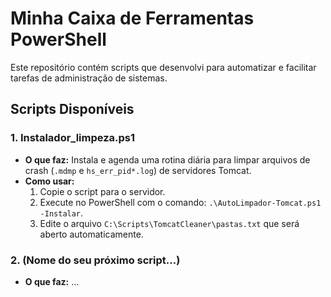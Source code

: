 # Minha Caixa de Ferramentas PowerShell

Este repositório contém scripts que desenvolvi para automatizar e facilitar tarefas de administração de sistemas.

## Scripts Disponíveis

### 1. Instalador_limpeza.ps1
* **O que faz:** Instala e agenda uma rotina diária para limpar arquivos de crash (`.mdmp` e `hs_err_pid*.log`) de servidores Tomcat.
* **Como usar:**
    1. Copie o script para o servidor.
    2. Execute no PowerShell com o comando: `.\AutoLimpador-Tomcat.ps1 -Instalar`.
    3. Edite o arquivo `C:\Scripts\TomcatCleaner\pastas.txt` que será aberto automaticamente.

### 2. (Nome do seu próximo script...)
* **O que faz:** ...